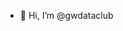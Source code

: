 - 👋 Hi, I’m @gwdataclub

<!---
gwdataclub/gwdataclub is a ✨ special ✨ repository because its `README.md` (this file) appears on your GitHub profile.
You can click the Preview link to take a look at your changes.
--->
